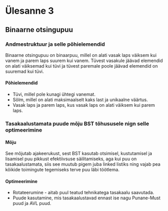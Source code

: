 # Ülesanne 3 

## Binaarne otsingupuu

### Andmestruktuur ja selle põhielemendid

Binaarne otsingupuu on binaarpuu, millel on alati vasak laps väiksem kui vanem ja parem laps suurem kui vanem. 
Tüvest vasakule jäävad elemendid on alati väiksemad kui tüvi ja tüvest paremale poole jäävad elemendid on suuremad kui tüvi.

#### Põhielemendid 

- Tüvi, millel pole kunagi ühtegi vanemat.
- Sõlm, millel on alati maksimaalselt kaks last ja unikaalne väärtus.
- Vasak laps ja parem laps, kus vasak laps on alati väiksem kui parem laps.

### Tasakaalustamata puude mõju BST tõhususele nign selle optimeerimine 

#### Mõju 

See mõjutab ajakeerukust, sest BST kasutab otsimisel, kustutamisel ja lisamisel puu pikkust efektiivsuse säilitamiseks, aga kui puu on tasakaalustamata, siis see muutub pigem juba linked listiks ning vajab pea kõikide toimingute tegemiseks terve puu läbi töötlema.

#### Optimeerimine 

- Rotateerumine - aitab puul teatud tehnikatega tasakaalu saavutada.
- Puude kasutamine, mis tasakaalustavad ennast ise nagu Punane-Must puud ja AVL puud.
  

